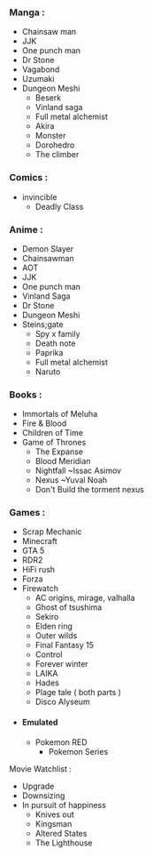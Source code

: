 ### Manga :
- Chainsaw man
- JJK
- One punch man
- Dr Stone
- Vagabond
- Uzumaki
- Dungeon Meshi
	- Beserk
	- Vinland saga
	- Full metal alchemist 
	- Akira
	- Monster
	- Dorohedro
	- The climber

### Comics :
- invincible
	- Deadly Class
    
### Anime :
- Demon Slayer
- Chainsawman
- AOT
- JJK
- One punch man
- Vinland Saga
- Dr Stone
- Dungeon Meshi
- Steins;gate
	- Spy x family
	- Death note
	- Paprika
	- Full metal alchemist
	- Naruto
    
### Books :
- Immortals of Meluha
- Fire & Blood 
- Children of Time
- Game of Thrones
	- The Expanse
	- Blood Meridian 
	- Nightfall ~Issac Asimov
	- Nexus ~Yuval Noah
	- Don't Build the torment nexus 
### Games :
- Scrap Mechanic 
- Minecraft
- GTA 5
- RDR2
- HiFi rush
- Forza
- Firewatch
	- AC origins, mirage, valhalla
	- Ghost of tsushima
	- Sekiro
	- Elden ring
	- Outer wilds
	- Final Fantasy 15
	- Control
	- Forever winter
	- LAIKA
	- Hades
	- Plage tale ( both parts )
	- Disco Alyseum
- #### Emulated
	- Pokemon RED
		- Pokemon Series

Movie Watchlist :
- Upgrade
- Downsizing
- In pursuit of happiness 
	- Knives out
	- Kingsman
	- Altered States
	- The Lighthouse
